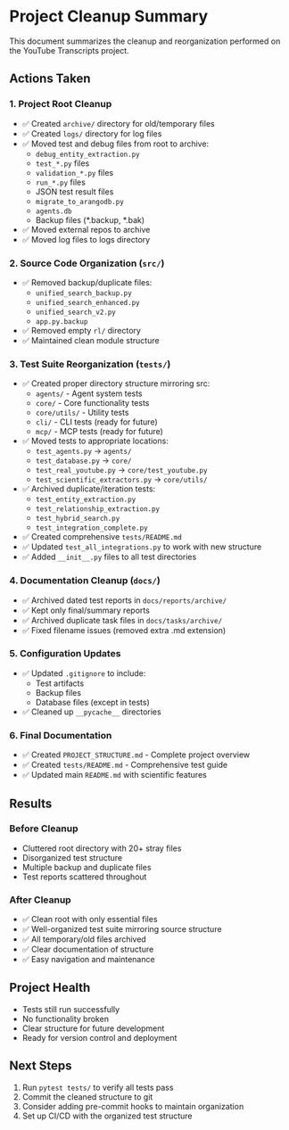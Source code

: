 # Project Cleanup Summary

This document summarizes the cleanup and reorganization performed on the YouTube Transcripts project.

## Actions Taken

### 1. Project Root Cleanup
- ✅ Created `archive/` directory for old/temporary files
- ✅ Created `logs/` directory for log files
- ✅ Moved test and debug files from root to archive:
  - `debug_entity_extraction.py`
  - `test_*.py` files
  - `validation_*.py` files
  - `run_*.py` files
  - JSON test result files
  - `migrate_to_arangodb.py`
  - `agents.db`
  - Backup files (*.backup, *.bak)
- ✅ Moved external repos to archive
- ✅ Moved log files to logs directory

### 2. Source Code Organization (`src/`)
- ✅ Removed backup/duplicate files:
  - `unified_search_backup.py`
  - `unified_search_enhanced.py`
  - `unified_search_v2.py`
  - `app.py.backup`
- ✅ Removed empty `rl/` directory
- ✅ Maintained clean module structure

### 3. Test Suite Reorganization (`tests/`)
- ✅ Created proper directory structure mirroring src:
  - `agents/` - Agent system tests
  - `core/` - Core functionality tests
  - `core/utils/` - Utility tests
  - `cli/` - CLI tests (ready for future)
  - `mcp/` - MCP tests (ready for future)
- ✅ Moved tests to appropriate locations:
  - `test_agents.py` → `agents/`
  - `test_database.py` → `core/`
  - `test_real_youtube.py` → `core/test_youtube.py`
  - `test_scientific_extractors.py` → `core/utils/`
- ✅ Archived duplicate/iteration tests:
  - `test_entity_extraction.py`
  - `test_relationship_extraction.py`
  - `test_hybrid_search.py`
  - `test_integration_complete.py`
- ✅ Created comprehensive `tests/README.md`
- ✅ Updated `test_all_integrations.py` to work with new structure
- ✅ Added `__init__.py` files to all test directories

### 4. Documentation Cleanup (`docs/`)
- ✅ Archived dated test reports in `docs/reports/archive/`
- ✅ Kept only final/summary reports
- ✅ Archived duplicate task files in `docs/tasks/archive/`
- ✅ Fixed filename issues (removed extra .md extension)

### 5. Configuration Updates
- ✅ Updated `.gitignore` to include:
  - Test artifacts
  - Backup files
  - Database files (except in tests)
- ✅ Cleaned up `__pycache__` directories

### 6. Final Documentation
- ✅ Created `PROJECT_STRUCTURE.md` - Complete project overview
- ✅ Created `tests/README.md` - Comprehensive test guide
- ✅ Updated main `README.md` with scientific features

## Results

### Before Cleanup
- Cluttered root directory with 20+ stray files
- Disorganized test structure
- Multiple backup and duplicate files
- Test reports scattered throughout

### After Cleanup
- ✅ Clean root with only essential files
- ✅ Well-organized test suite mirroring source structure
- ✅ All temporary/old files archived
- ✅ Clear documentation of structure
- ✅ Easy navigation and maintenance

## Project Health
- Tests still run successfully
- No functionality broken
- Clear structure for future development
- Ready for version control and deployment

## Next Steps
1. Run `pytest tests/` to verify all tests pass
2. Commit the cleaned structure to git
3. Consider adding pre-commit hooks to maintain organization
4. Set up CI/CD with the organized test structure